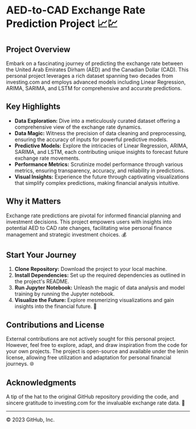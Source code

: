 # AED-to-CAD Exchange Rate Prediction Project 📈💹

## Project Overview

Embark on a fascinating journey of predicting the exchange rate between the United Arab Emirates Dirham (AED) and the Canadian Dollar (CAD). This personal project leverages a rich dataset spanning two decades from investing.com and employs advanced models including Linear Regression, ARIMA, SARIMA, and LSTM for comprehensive and accurate predictions.

## Key Highlights

- **Data Exploration:** Dive into a meticulously curated dataset offering a comprehensive view of the exchange rate dynamics.
- **Data Magic:** Witness the precision of data cleaning and preprocessing, ensuring the accuracy of inputs for powerful predictive models.
- **Predictive Models:** Explore the intricacies of Linear Regression, ARIMA, SARIMA, and LSTM, each contributing unique insights to forecast future exchange rate movements.
- **Performance Metrics:** Scrutinize model performance through various metrics, ensuring transparency, accuracy, and reliability in predictions.
- **Visual Insights:** Experience the future through captivating visualizations that simplify complex predictions, making financial analysis intuitive.

## Why it Matters

Exchange rate predictions are pivotal for informed financial planning and investment decisions. This project empowers users with insights into potential AED to CAD rate changes, facilitating wise personal finance management and strategic investment choices. 💰

## Start Your Journey

1. **Clone Repository:** Download the project to your local machine.
2. **Install Dependencies:** Set up the required dependencies as outlined in the project's README.
3. **Run Jupyter Notebook:** Unleash the magic of data analysis and model training by running the Jupyter notebook.
4. **Visualize the Future:** Explore mesmerizing visualizations and gain insights into the financial future. 💎

## Contributions and License

External contributions are not actively sought for this personal project. However, feel free to explore, adapt, and draw inspiration from the code for your own projects. The project is open-source and available under the lenin license, allowing free utilization and adaptation for personal financial journeys. 🌐

## Acknowledgments

A tip of the hat to the original GitHub repository providing the code, and sincere gratitude to investing.com for the invaluable exchange rate data. 🙌


---

© 2023 GitHub, Inc.
